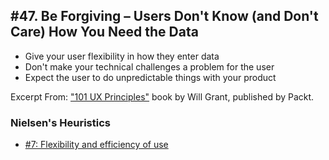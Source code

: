 ## #47. Be Forgiving – Users Don't Know (and Don't Care) How You Need the Data
-  Give your user flexibility in how they enter data
-  Don't make your technical challenges a problem for the user
-  Expect the user to do unpredictable things with your product

Excerpt From: ["101 UX Principles"](https://www.packtpub.com/web-development/101-ux-principles) book by Will Grant, published by Packt.

### Nielsen's Heuristics
- [#7: Flexibility and efficiency of use](https://github.com/fullcircle23/fullcircle23.github.io/blob/master/2020/ui-ux/ui-ux-principles-and-best-practices.md#7-flexibility-and-efficiency-of-use)
